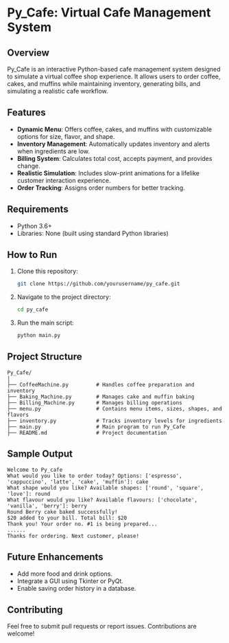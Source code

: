 
# Py_Cafe: Virtual Cafe Management System

## Overview
Py_Cafe is an interactive Python-based cafe management system designed to simulate a virtual coffee shop experience. It allows users to order coffee, cakes, and muffins while maintaining inventory, generating bills, and simulating a realistic cafe workflow.

## Features
- **Dynamic Menu**: Offers coffee, cakes, and muffins with customizable options for size, flavor, and shape.
- **Inventory Management**: Automatically updates inventory and alerts when ingredients are low.
- **Billing System**: Calculates total cost, accepts payment, and provides change.
- **Realistic Simulation**: Includes slow-print animations for a lifelike customer interaction experience.
- **Order Tracking**: Assigns order numbers for better tracking.

## Requirements
- Python 3.6+
- Libraries: None (built using standard Python libraries)

## How to Run
1. Clone this repository:
   ```bash
   git clone https://github.com/yourusername/py_cafe.git
   ```
2. Navigate to the project directory:
   ```bash
   cd py_cafe
   ```
3. Run the main script:
   ```bash
   python main.py
   ```

## Project Structure
```
Py_Cafe/
│
├── CoffeeMachine.py         # Handles coffee preparation and inventory
├── Baking_Machine.py        # Manages cake and muffin baking
├── Billing_Machine.py       # Manages billing operations
├── menu.py                  # Contains menu items, sizes, shapes, and flavors
├── inventory.py             # Tracks inventory levels for ingredients
├── main.py                  # Main program to run Py_Cafe
├── README.md                # Project documentation
```

## Sample Output
```
Welcome to Py_cafe
What would you like to order today? Options: ['espresso', 'cappuccino', 'latte', 'cake', 'muffin']: cake
What shape would you like? Available shapes: ['round', 'square', 'love']: round
What flavour would you like? Available flavours: ['chocolate', 'vanilla', 'berry']: berry
Round Berry cake baked successfully!
$20 added to your bill. Total bill: $20
Thank you! Your order no. #1 is being prepared...
......
Thanks for ordering. Next customer, please!
```

## Future Enhancements
- Add more food and drink options.
- Integrate a GUI using Tkinter or PyQt.
- Enable saving order history in a database.

## Contributing
Feel free to submit pull requests or report issues. Contributions are welcome!

